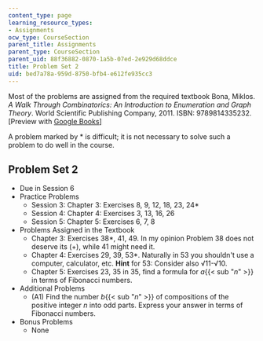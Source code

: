 ```yaml
---
content_type: page
learning_resource_types:
- Assignments
ocw_type: CourseSection
parent_title: Assignments
parent_type: CourseSection
parent_uid: 88f36882-0870-1a5b-07ed-2e929d68ddce
title: Problem Set 2
uid: bed7a78a-959d-8750-bfb4-e612fe935cc3
---
```


Most of the problems are assigned from the required textbook Bona, Miklos. _A Walk Through Combinatorics: An Introduction to Enumeration and Graph Theory_. World Scientific Publishing Company, 2011. ISBN: 9789814335232. \[Preview with [Google Books](http://books.google.com/books?id=TzJ2L9ZmlQUC&pg=PAfrontcover)\]

A problem marked by \* is difficult; it is not necessary to solve such a problem to do well in the course.

Problem Set 2
-------------

*   Due in Session 6
*   Practice Problems
    *   Session 3: Chapter 3: Exercises 8, 9, 12, 18, 23, 24\*
    *   Session 4: Chapter 4: Exercises 3, 13, 16, 26
    *   Session 5: Chapter 5: Exercises 6, 7, 8
*   Problems Assigned in the Textbook
    *   Chapter 3: Exercises 38\*, 41, 49. In my opinion Problem 38 does not deserve its (+), while 41 might need it.
    *   Chapter 4: Exercises 29, 39, 53\*. Naturally in 53 you shouldn't use a computer, calculator, etc. **Hint** for 53: Consider also √11-√10.
    *   Chapter 5: Exercises 23, 35 in 35, find a formula for _a_{{< sub "_n_" >}} in terms of Fibonacci numbers.
*   Additional Problems
    *   (A1) Find the number _b_{{< sub "_n_" >}} of compositions of the positive integer _n_ into odd parts. Express your answer in terms of Fibonacci numbers.
*   Bonus Problems
    *   None